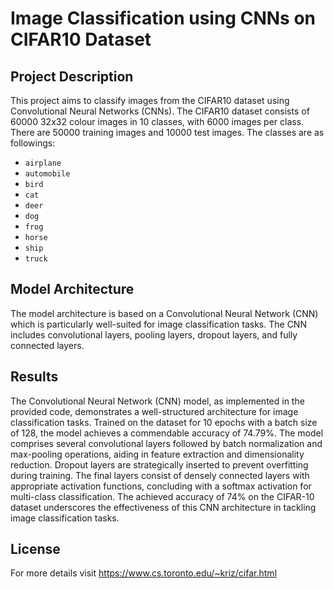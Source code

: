 # Image Classification using CNNs on CIFAR10 Dataset

## Project Description

This project aims to classify images from the CIFAR10 dataset using Convolutional Neural Networks (CNNs). The CIFAR10 dataset consists of 60000 32x32 colour images in 10 classes, with 6000 images per class. There are 50000 training images and 10000 test images. The classes are as followings:
* `airplane`                                        
* `automobile`                                        
* `bird`                                       
* `cat`                                        
* `deer`                                        
* `dog`                                        
* `frog`                                        
* `horse`                                        
* `ship`                                        
* `truck`

## Model Architecture
The model architecture is based on a Convolutional Neural Network (CNN) which is particularly well-suited for image classification tasks. The CNN includes convolutional layers, pooling layers, dropout layers, and fully connected layers.

## Results

The Convolutional Neural Network (CNN) model, as implemented in the provided code, demonstrates a well-structured architecture for image classification tasks. Trained on the dataset for 10 epochs with a batch size of 128, the model achieves a commendable accuracy of 74.79%. The model comprises several convolutional layers followed by batch normalization and max-pooling operations, aiding in feature extraction and dimensionality reduction. Dropout layers are strategically inserted to prevent overfitting during training. The final layers consist of densely connected layers with appropriate activation functions, concluding with a softmax activation for multi-class classification. The achieved accuracy of 74% on the CIFAR-10 dataset underscores the effectiveness of this CNN architecture in tackling image classification tasks.

## License
For more details visit https://www.cs.toronto.edu/~kriz/cifar.html 

